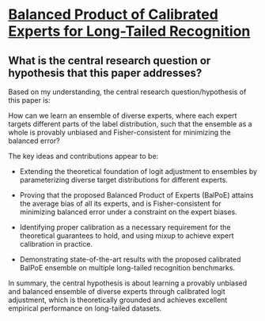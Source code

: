 # [Balanced Product of Calibrated Experts for Long-Tailed Recognition](https://arxiv.org/abs/2206.05260)

## What is the central research question or hypothesis that this paper addresses?

 Based on my understanding, the central research question/hypothesis of this paper is:

How can we learn an ensemble of diverse experts, where each expert targets different parts of the label distribution, such that the ensemble as a whole is provably unbiased and Fisher-consistent for minimizing the balanced error? 

The key ideas and contributions appear to be:

- Extending the theoretical foundation of logit adjustment to ensembles by parameterizing diverse target distributions for different experts. 

- Proving that the proposed Balanced Product of Experts (BalPoE) attains the average bias of all its experts, and is Fisher-consistent for minimizing balanced error under a constraint on the expert biases.

- Identifying proper calibration as a necessary requirement for the theoretical guarantees to hold, and using mixup to achieve expert calibration in practice.

- Demonstrating state-of-the-art results with the proposed calibrated BalPoE ensemble on multiple long-tailed recognition benchmarks.

In summary, the central hypothesis is about learning a provably unbiased and balanced ensemble of diverse experts through calibrated logit adjustment, which is theoretically grounded and achieves excellent empirical performance on long-tailed datasets.
